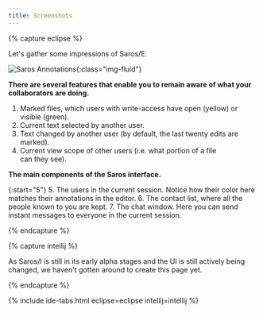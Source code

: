 ```yaml
---
title: Screenshots
---
```


{% capture eclipse %}

Let's gather some impressions of Saros/E.

![Saros
Annotations](images/screenshot_annotated.png){:class="img-fluid"}

**There are several features that enable you to remain aware of what
your collaborators are doing.**

1.  Marked files, which users with write-access have open (yellow) or
    visible (green).
2.  Current text selected by another user.
3.  Text changed by another user (by default, the last twenty edits
    are marked).
4.  Current view scope of other users (i.e. what portion of a
    file can they see).

**The main components of the Saros interface.**

{:start="5"}
5.  The users in the current session. Notice how their color here
    matches their annotations in the editor.
6.  The contact list, where all the people known to you are kept.
7.  The chat window. Here you can send instant messages to everyone in
    the current session.

{% endcapture %}

{% capture intellij %}

As Saros/I is still in its early alpha stages and the UI is still actively being changed, we haven't gotten around to create this page yet.

{% endcapture %}

{% include ide-tabs.html eclipse=eclipse intellij=intellij %}
